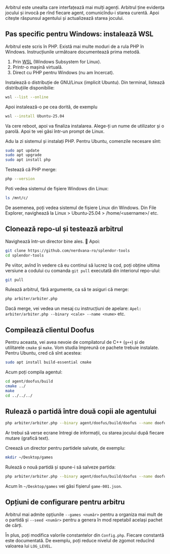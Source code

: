 Arbitrul este unealta care interfațează mai mulți agenți. Arbitrul ține evidența jocului și invocă pe rînd fiecare agent, comunicîndu-i starea curentă. Apoi citește răspunsul agentului și actualizează starea jocului.

## Pas specific pentru Windows: instalează WSL

Arbitrul este scris în PHP. Există mai multe moduri de a rula PHP în Windows. Instrucțiunile următoare documentează prima metodă.

1. Prin [WSL]([url](https://learn.microsoft.com/en-us/windows/wsl/)) (Windows Subsystem for Linux).
2. Printr-o mașină virtuală.
3. Direct cu PHP pentru Windows (nu am încercat).

Instalează o distribuție de GNU/Linux (implicit Ubuntu). Din terminal, listează distribuțiile disponibilie:

```bash
wsl --list --online
```

Apoi instalează-o pe cea dorită, de exemplu

```bash
wsl --install Ubuntu-25.04
```

Va cere reboot, apoi va finaliza instalarea. Alege-ți un nume de utilizator și o parolă. Apoi te vei găsi într-un prompt de Linux.

Adu la zi sistemul și instalați PHP. Pentru Ubuntu, comenzile necesare sînt:

```bash
sudo apt update
sudo apt upgrade
sudo apt install php
```

Testează că PHP merge:

```bash
php --version
```

Poti vedea sistemul de fișiere Windows din Linux:

```bash
ls /mnt/c/
```

De asemenea, poți vedea sistemul de fișiere Linux din Windows. Din File Explorer, navighează la Linux > Ubuntu-25.04 > /home/\<username\>/ etc.

## Clonează repo-ul și testează arbitrul

Navighează într-un director bine ales. 🙂 Apoi:

```bash
git clone https://github.com/nerdvana-ro/splendor-tools
cd splendor-tools
```

Pe viitor, avînd în vedere că eu continui să lucrez la cod, poți obține ultima versiune a codului cu comanda `git pull` executată din interiorul repo-ului:

```bash
git pull
```

Rulează arbitrul, fără argumente, ca să te asiguri că merge:

```bash
php arbiter/arbiter.php
```

Dacă merge, vei vedea un mesaj cu instrucțiuni de apelare: `Apel: arbiter/arbiter.php --binary <cale> --name <nume>` etc.

## Compilează clientul Doofus

Pentru aceasta, vei avea nevoie de compilatorul de C++ (`g++`) și de utilitarele `cmake` și `make`. Vom studia împreună ce pachete trebuie instalate. Pentru Ubuntu, cred că sînt acestea:

```bash
sudo apt install build-essential cmake
```

Acum poți compila agentul:

```bash
cd agent/doofus/build
cmake ../
make
cd ../../../
```

## Rulează o partidă între două copii ale agentului

```bash
php arbiter/arbiter.php --binary agent/doofus/build/doofus --name doofus1 --binary agent/doofus/build/doofus --name doofus2
```

Ar trebui să verse ecrane întregi de informații, cu starea jocului după fiecare mutare (grafică text).

Creează un director pentru partidele salvate, de exemplu:

```bash
mkdir ~/Desktop/games
```

Rulează o nouă partidă și spune-i să salveze partida:

```bash
php arbiter/arbiter.php --binary agent/doofus/build/doofus --name doofus1 --binary agent/doofus/build/doofus --name doofus2 --save ~/Desktop/games/
```

Acum în `~/Desktop/games` vei găsi fișierul `game-001.json`.

## Opțiuni de configurare pentru arbitru

Arbitrul mai admite opțiunile `--games <număr>` pentru a organiza mai mult de o partidă și `--seed <număr>` pentru a genera în mod repetabil același pachet de cărți.

În plus, poți modifica valorile constantelor din `Config.php`. Fiecare constantă este documentată. De exemplu, poți reduce nivelul de zgomot reducînd valoarea lui `LOG_LEVEL`.
